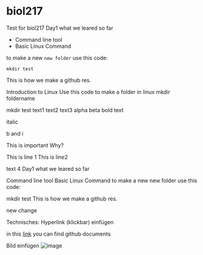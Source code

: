 # biol217
Test for biol217
Day1
what we leared so far
- Command line tool
- Basic Linux Command

to make a new `new folder` use this code:
```
mkdir test
```

This is how we make a github res.

Introduction to Linux
Use this code to make a folder in linux mkdir foldername

mkdir test
text1
text2
text3
alpha
beta
bold text

italic

b and i

This is important
Why?

This is line 1
This is line2

text 4
Day1 what we leared so far

Command line tool
Basic Linux Command
to make a new new folder use this code:

mkdir test
This is how we make a github res.

new change


Technisches:
Hyperlink (klickbar) einfügen

in this [link](https://github.com/AammarTufail/Bioinformatics_Master_Module2023) you can find github documents


Bild einfügen
![image](images/2000px-FuBK_testcard_vectorized.svg.png)
